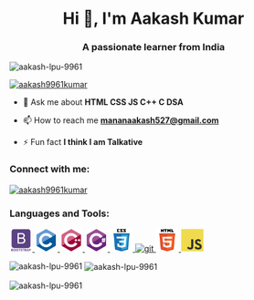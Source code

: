 <h1 align="center">Hi 👋, I'm Aakash Kumar</h1>
<h3 align="center">A passionate learner from India</h3>

<p align="left"> <img src="https://komarev.com/ghpvc/?username=aakash-lpu-9961&label=Profile%20views&color=0e75b6&style=flat" alt="aakash-lpu-9961" /> </p>

<p align="left"> <a href="https://twitter.com/aakash9961kumar" target="blank"><img src="https://img.shields.io/twitter/follow/aakash9961kumar?logo=twitter&style=for-the-badge" alt="aakash9961kumar" /></a> </p>

- 💬 Ask me about **HTML CSS JS C++ C DSA**

- 📫 How to reach me **mananaakash527@gmail.com**

- ⚡ Fun fact **I think I am Talkative**

<h3 align="left">Connect with me:</h3>
<p align="left">
<a href="https://twitter.com/aakash9961kumar" target="blank"><img align="center" src="https://raw.githubusercontent.com/rahuldkjain/github-profile-readme-generator/neutral-icons/src/images/icons/Social/twitter.svg" alt="aakash9961kumar" height="30" width="40" /></a>
</p>

<h3 align="left">Languages and Tools:</h3>
<p align="left"> <a href="https://getbootstrap.com" target="_blank"> <img src="https://raw.githubusercontent.com/devicons/devicon/master/icons/bootstrap/bootstrap-plain-wordmark.svg" alt="bootstrap" width="40" height="40"/> </a> <a href="https://www.cprogramming.com/" target="_blank"> <img src="https://raw.githubusercontent.com/devicons/devicon/master/icons/c/c-original.svg" alt="c" width="40" height="40"/> </a> <a href="https://www.w3schools.com/cpp/" target="_blank"> <img src="https://raw.githubusercontent.com/devicons/devicon/master/icons/cplusplus/cplusplus-original.svg" alt="cplusplus" width="40" height="40"/> </a> <a href="https://www.w3schools.com/cs/" target="_blank"> <img src="https://raw.githubusercontent.com/devicons/devicon/master/icons/csharp/csharp-original.svg" alt="csharp" width="40" height="40"/> </a> <a href="https://www.w3schools.com/css/" target="_blank"> <img src="https://raw.githubusercontent.com/devicons/devicon/master/icons/css3/css3-original-wordmark.svg" alt="css3" width="40" height="40"/> </a> <a href="https://git-scm.com/" target="_blank"> <img src="https://www.vectorlogo.zone/logos/git-scm/git-scm-icon.svg" alt="git" width="40" height="40"/> </a> <a href="https://www.w3.org/html/" target="_blank"> <img src="https://raw.githubusercontent.com/devicons/devicon/master/icons/html5/html5-original-wordmark.svg" alt="html5" width="40" height="40"/> </a> <a href="https://developer.mozilla.org/en-US/docs/Web/JavaScript" target="_blank"> <img src="https://raw.githubusercontent.com/devicons/devicon/master/icons/javascript/javascript-original.svg" alt="javascript" width="40" height="40"/> </a> </p>

<p><img align="left" src="https://github-readme-stats.vercel.app/api/top-langs?username=aakash-lpu-9961&show_icons=true&locale=en&layout=compact" alt="aakash-lpu-9961" /></p>

<p>&nbsp;<img align="center" src="https://github-readme-stats.vercel.app/api?username=aakash-lpu-9961&show_icons=true&locale=en" alt="aakash-lpu-9961" /></p>

<p><img align="center" src="https://github-readme-streak-stats.herokuapp.com/?user=aakash-lpu-9961&" alt="aakash-lpu-9961" /></p>
